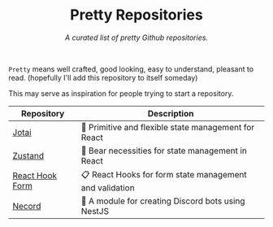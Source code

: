 <div align='center'>

# Pretty Repositories

_A curated list of pretty Github repositories._ <br>

</div> <br>

`Pretty` means well crafted, good looking, easy to understand, pleasant to read. (hopefully I'll add this repository to itself someday)

This may serve as inspiration for people trying to start a repository.

| Repository | Description
| --- | ---
| [Jotai](https://github.com/pmndrs/jotai) | 👻 Primitive and flexible state management for React
| [Zustand](https://github.com/pmndrs/zustand) | 🐻 Bear necessities for state management in React 
| [React Hook Form](https://github.com/react-hook-form) | 📋 React Hooks for form state management and validation
| [Necord](https://github.com/necordjs/necord) | 🤖 A module for creating Discord bots using NestJS
